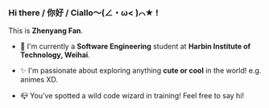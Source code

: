 ### Hi there / 你好 / Ciallo～(∠・ω< )⌒★ !

This is **Zhenyang Fan**. 

- :school: I'm currently a **Software Engineering** student at **Harbin Institute of Technology, Weihai**.

- :sparkles: I'm passionate about exploring anything **cute or cool** in the world! e.g. animes XD.

- :mailbox_closed: You've spotted a wild code wizard in training! Feel free to say hi!
